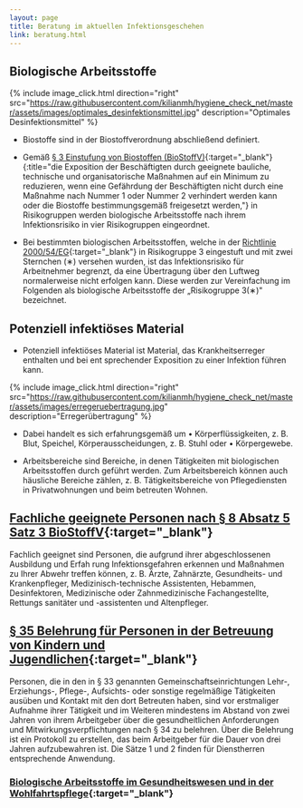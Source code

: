 ```yaml
---
layout: page
title: Beratung im aktuellen Infektionsgeschehen
link: beratung.html
---
```


## Biologische Arbeitsstoffe

{% include image_click.html direction="right" src="https://raw.githubusercontent.com/kilianmh/hygiene_check_net/master/assets/images/optimales_desinfektionsmittel.jpg" description="Optimales Desinfektionsmittel" %}


-   Biostoffe sind in der Biostoffverordnung abschließend definiert.

-   Gemäß [§ 3 Einstufung von Biostoffen (BioStoffV)](https://www.gesetze-im-internet.de/biostoffv_2013/__3.html){:target="_blank"}{:title="die Exposition der Beschäftigten durch geeignete bauliche, technische und organisatorische Maßnahmen auf ein Minimum zu reduzieren, wenn eine Gefährdung der Beschäftigten nicht durch eine Maßnahme nach Nummer 1 oder Nummer 2 verhindert werden kann oder die Biostoffe bestimmungsgemäß freigesetzt werden,"} in Risikogruppen werden biologische Arbeitsstoffe nach ihrem Infektionsrisiko in vier Risikogruppen eingeordnet.

-   Bei bestimmten biologischen Arbeitsstoffen, welche in der [Richtlinie 2000/54/EG](https://eur-lex.europa.eu/LexUriServ/LexUriServ.do?uri=OJ:L:2000:262:0021:0045:DE:PDF){:target="_blank"} in Risiko­gruppe 3 eingestuft und mit zwei Sternchen (&#8727;) versehen wurden, ist das Infektionsrisiko für Arbeitnehmer begrenzt, da eine Übertragung über den Luftweg normalerweise nicht erfolgen kann. Diese werden zur Vereinfachung im Folgenden als biologische Arbeitsstoffe der „Risikogruppe 3(&#8727;)" bezeichnet. 

## Potenziell infektiöses Material

- Potenziell infektiöses Material ist Material, das Krankheitserreger enthalten und bei ent­ sprechender Exposition zu einer Infektion führen kann.

{% include image_click.html direction="right" src="https://raw.githubusercontent.com/kilianmh/hygiene_check_net/master/assets/images/erregeruebertragung.jpg" description="Erreger&uuml;bertragung" %}

- Dabei handelt es sich erfahrungsgemäß um • Körperflüssigkeiten, z. B. Blut, Speichel, Körperausscheidungen, z. B. Stuhl oder • Körpergewebe.

- Arbeitsbereiche sind Bereiche, in denen Tätigkeiten mit biologischen Arbeitsstoffen durch­ geführt werden. Zum Arbeitsbereich können auch häusliche Bereiche zählen, z. B. Tätigkeits­bereiche von Pflegediensten in Privatwohnungen und beim betreuten Wohnen.

## [Fachliche geeignete Personen nach § 8 Absatz 5 Satz 3 BioStoffV](https://www.gesetze-im-internet.de/biostoffv_2013/__8.html){:target="_blank"}

Fachlich geeignet sind Personen, die aufgrund ihrer abgeschlossenen Ausbildung und Erfah­ rung Infektionsgefahren erkennen und Maßnahmen zu Ihrer Abwehr treffen können, z. B. Ärzte, Zahnärzte, Gesundheits- und Krankenpfleger, Medizinisch-technische Assistenten, Hebammen, Desinfektoren, Medizinische oder Zahnmedizinische Fachangestellte, Rettungs­ sanitäter und -assistenten und Altenpfleger.

## [§ 35 Belehrung für Personen in der Betreuung von Kindern und Jugendlichen](https://www.gesetze-im-internet.de/ifsg/__35.html){:target="_blank"}
Personen, die in den in § 33 genannten Gemeinschaftseinrichtungen Lehr-, Erziehungs-, Pflege-, Aufsichts- oder sonstige regelmäßige Tätigkeiten ausüben und Kontakt mit den dort Betreuten haben, sind vor erstmaliger Aufnahme ihrer Tätigkeit und im Weiteren mindestens im Abstand von zwei Jahren von ihrem Arbeitgeber über die gesundheitlichen Anforderungen und Mitwirkungsverpflichtungen nach § 34 zu belehren. Über die Belehrung ist ein Protokoll zu erstellen, das beim Arbeitgeber für die Dauer von drei Jahren aufzubewahren ist. Die Sätze 1 und 2 finden für Dienstherren entsprechende Anwendung.

### [Biologische Arbeitsstoffe im Gesundheitswesen und in der Wohlfahrtspflege](https://www.bgw-online.de/SharedDocs/Downloads/DE/Medientypen/DGUV_vorschrift-regel/TRBA250_Biologische-Arbeitsstoffe_bf_Download.pdf?__blob=publicationFile){:target="_blank"}
